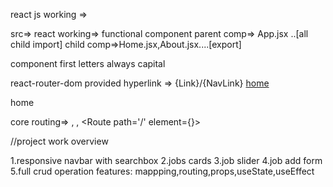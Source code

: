 react js working =>

src=>
react working=> functional component
parent comp=> App.jsx ..[all child import]
child comp=>Home.jsx,About.jsx....[export]

component first letters always capital

react-router-dom provided hyperlink => {Link}/{NavLink}
<a href="/">home</a>
<Link to="/">home</Link>

core routing=>
<BrowserRouter>,
<Routes>,
<Route path='/' element={<Home/>}></Route>




//project work overview

1.responsive navbar with searchbox
2.jobs cards
3.job slider
4.job add form
5.full crud operation
features: mappping,routing,props,useState,useEffect




